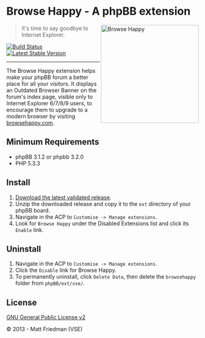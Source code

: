 # Browse Happy - A phpBB extension

<img align="right" height="256" width="256" src="http://mattfriedman.me/forum/images/browsehappy-icon-lg.png" alt="Browse Happy">

> It's time to say goodbye to Internet Explorer. 

[![Build Status](https://travis-ci.org/VSEphpbb/browsehappy.svg)](https://travis-ci.org/VSEphpbb/browsehappy)
[![Latest Stable Version](https://poser.pugx.org/vse/browsehappy/v/stable)](https://www.phpbb.com/customise/db/extension/browse_happy/)

---

The Browse Happy extension helps make your phpBB forum a better place for all your visitors. It displays an Outdated Browser Banner on the forum's index page, visible only to Internet Explorer 6/7/8/9 users, to encourage them to upgrade to a modern browser by visiting [browsehappy.com](http://browsehappy.com).

## Minimum Requirements
* phpBB 3.1.2 or phpbb 3.2.0
* PHP 5.3.3

## Install
1. [Download the latest validated release](https://www.phpbb.com/customise/db/extension/browse_happy/).
2. Unzip the downloaded release and copy it to the `ext` directory of your phpBB board.
3. Navigate in the ACP to `Customise -> Manage extensions`.
4. Look for `Browse Happy` under the Disabled Extensions list and click its `Enable` link.

## Uninstall
1. Navigate in the ACP to `Customise -> Manage extensions`.
2. Click the `Disable` link for Browse Happy.
3. To permanently uninstall, click `Delete Data`, then delete the `browsehappy` folder from `phpBB/ext/vse/`.

## License
[GNU General Public License v2](http://opensource.org/licenses/GPL-2.0)

© 2013 - Matt Friedman (VSE)
